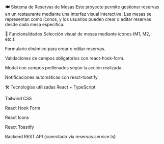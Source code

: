 🍽️ Sistema de Reservas de Mesas
Este proyecto permite gestionar reservas en un restaurante mediante una interfaz visual interactiva. Las mesas se representan como íconos, y los usuarios pueden crear o editar reservas desde cada mesa específica.

🚀 Funcionalidades
Selección visual de mesas mediante íconos (M1, M2, etc.).

Formulario dinámico para crear o editar reservas.

Validaciones de campos obligatorios con react-hook-form.

Modal con campos prellenados según la acción realizada.

Notificaciones automáticas con react-toastify.

🛠️ Tecnologías utilizadas
React + TypeScript

Tailwind CSS

React Hook Form

React Icons

React Toastify

Backend REST API (conectado vía reservas.service.ts)
